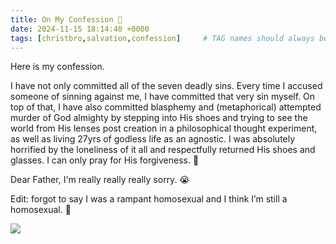 ```yaml
---
title: On My Confession 🙏
date: 2024-11-15 18:14:40 +0000
tags: [christbro,salvation,confession]     # TAG names should always be lowercase
---
```


Here is my confession.

I have not only committed all of the seven deadly sins. Every time I accused someone of sinning against me, I have committed that very sin myself. On top of that, I have also committed blasphemy and (metaphorical) attempted murder of God almighty by stepping into His shoes and trying to see the world from His lenses post creation in a philosophical thought experiment, as well as living 27yrs of godless life as an agnostic. I was absolutely horrified by the loneliness of it all and respectfully returned His shoes and glasses. I can only pray for His forgiveness. 🙏

Dear Father, I'm really really really sorry. 😭

Edit: forgot to say I was a rampant homosexual and I think I’m still a homosexual. 🥺

![](/82b6ca6d0cb08245b20c5ac53cf12cc0.jpeg)